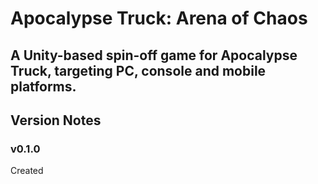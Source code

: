 # Apocalypse Truck: Arena of Chaos

## A Unity-based spin-off game for Apocalypse Truck, targeting PC, console and mobile platforms.

## Version Notes

### v0.1.0
Created
